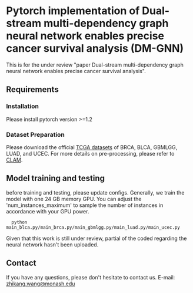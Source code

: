 # Pytorch implementation of Dual-stream multi-dependency graph neural network enables precise cancer survival analysis (DM-GNN)

This is for the under review "paper Dual-stream multi-dependency graph neural network enables precise cancer survival analysis". 

 ## Requirements
 ### Installation
Please install pytorch version >=1.2

 ### Dataset Preparation
 Please download the official [TCGA datasets](https://www.cancer.gov/ccg/research/genome-sequencing/tcga) of BRCA, BLCA, GBMLGG, LUAD, and UCEC. 
 For more details on pre-processing, please refer to [CLAM](https://github.com/mahmoodlab/CLAM).
 
 ## Model training and testing
 before training and testing, please update configs. Generally, we train the model with one 24 GB memory GPU. You can adjust the 'num_instances_maximum' to sample the number of instances in accordance with your GPU power.  
 ~~~~~~~~~~~~~~~~~~
   python main_blca.py/main_brca.py/main_gbmlgg.py/main_luad.py/main_ucec.py
 ~~~~~~~~~~~~~~~~~~

Given that this work is still under review, partial of the coded regarding the neural network hasn't been uploaded. 

## Contact
If you have any questions, please don't hesitate to contact us. E-mail: [zhikang.wang@monash.edu](zhikang.wang@monash.edu) 

